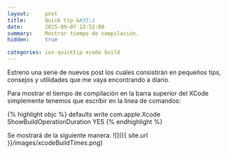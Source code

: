 ```yaml
---
layout:     post
title:      Quick tip &#35;1
date:       2015-09-07 23:52:00
summary:    Mostrar tiempo de compilación.
hidden:     true

categories: ios quicktip xcode build
---
```


Estreno una serie de nuevos post los cuales consistirán en pequeños tips, consejos y utilidades que me vaya encontrando a diario.

Para mostrar el tiempo de compilación en la barra superior del XCode simplemente tenemos que escribir en la linea de comandos:

{% highlight objc %}
defaults write com.apple.Xcode ShowBuildOperationDuration YES
{% endhighlight %}

Se mostrará de la siguiente manera:
![]({{ site.url }}/images/xcodeBuildTimes.png)